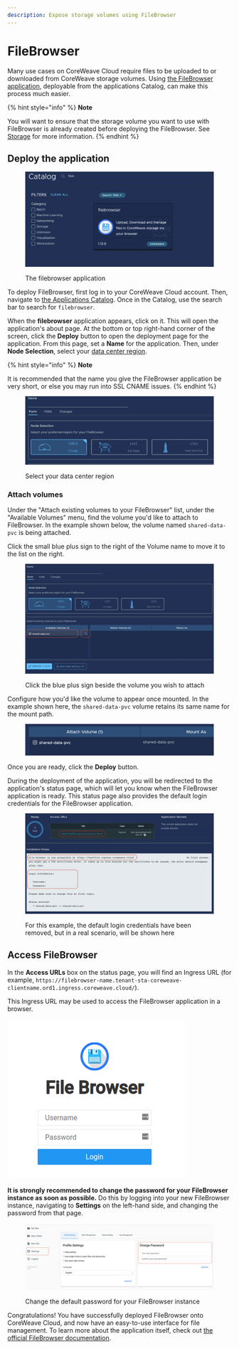 ```yaml
---
description: Expose storage volumes using FileBrowser
---
```


# FileBrowser

Many use cases on CoreWeave Cloud require files to be uploaded to or downloaded from CoreWeave storage volumes. Using [the FileBrowser application](https://filebrowser.org/), deployable from the applications Catalog, can make this process much easier.

{% hint style="info" %}
**Note**

You will want to ensure that the storage volume you want to use with FileBrowser is already created before deploying the FileBrowser. See [Storage](broken-reference) for more information.
{% endhint %}

## Deploy the application

<figure><img src="../.gitbook/assets/image (24) (1) (1) (1).png" alt=""><figcaption><p>The filebrowser application</p></figcaption></figure>

To deploy FileBrowser, first log in to your CoreWeave Cloud account. Then, navigate to [the Applications Catalog](../welcome-to-coreweave/coreweave-cloud-ui/applications-catalog.md). Once in the Catalog, use the search bar to search for `filebrowser`.

When the **filebrowser** application appears, click on it. This will open the application's about page. At the bottom or top right-hand corner of the screen, click the **Deploy** button to open the deployment page for the application. From this page, set a **Name** for the application. Then, under **Node Selection**, select your [data center region](../coreweave-kubernetes/data-center-regions.md).

{% hint style="info" %}
**Note**

It is recommended that the name you give the FileBrowser application be very short, or else you may run into SSL CNAME issues.
{% endhint %}

<figure><img src="../.gitbook/assets/image (54).png" alt="Screenshot: Select your data center region"><figcaption><p>Select your data center region</p></figcaption></figure>

### Attach volumes

Under the "Attach existing volumes to your FileBrowser" list, under the "Available Volumes" menu, find the volume you'd like to attach to FileBrowser. In the example shown below, the volume named `shared-data-pvc` is being attached.

Click the small blue plus sign to the right of the Volume name to move it to the list on the right.

<figure><img src="../.gitbook/assets/image (73) (1).png" alt="Screenshot: Click the blue plus sign beside the volume you wish to attach"><figcaption><p>Click the blue plus sign beside the volume you wish to attach</p></figcaption></figure>

Configure how you'd like the volume to appear once mounted. In the example shown here, the `shared-data-pvc` volume retains its same name for the mount path.

<figure><img src="../.gitbook/assets/image (69) (1).png" alt=""><figcaption></figcaption></figure>

Once you are ready, click the **Deploy** button.

During the deployment of the application, you will be redirected to the application's status page, which will let you know when the FileBrowser application is ready. This status page also provides the default login credentials for the FileBrowser application.

<figure><img src="../.gitbook/assets/image (65).png" alt="Screenshot: For this example, the default login credentials have been removed, but in a real scenario, will be shown here"><figcaption><p>For this example, the default login credentials have been removed, but in a real scenario, will be shown here</p></figcaption></figure>



## Access FileBrowser

In the **Access URLs** box on the status page, you will find an Ingress URL (for example, `https://filebrowser-name.tenant-sta-coreweave-clientname.ord1.ingress.coreweave.cloud/`).

This Ingress URL may be used to access the FileBrowser application in a browser.

![The FileBrowser login screen](<../../.gitbook/assets/image (3) (1) (1) (1).png>)

**It is strongly recommended to change the password for your FileBrowser instance as soon as possible.** Do this by logging into your new FileBrowser instance, navigating to **Settings** on the left-hand side, and changing the password from that page.

<figure><img src="../.gitbook/assets/image (76) (1).png" alt="Screenshot: Change the default password for your FileBrowser instance"><figcaption><p>Change the default password for your FileBrowser instance</p></figcaption></figure>

Congratulations! You have successfully deployed FileBrowser onto CoreWeave Cloud, and now have an easy-to-use interface for file management. To learn more about the application itself, check out [the official FileBrowser documentation](https://filebrowser.org/features).
